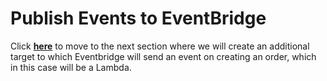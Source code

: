 # Publish Events to EventBridge

Click [**here**](/content/eventbridge/target-lambda.md) to move to the next section where we will create an additional target to which Eventbridge will send an event on creating an order, which in this case will be a Lambda.